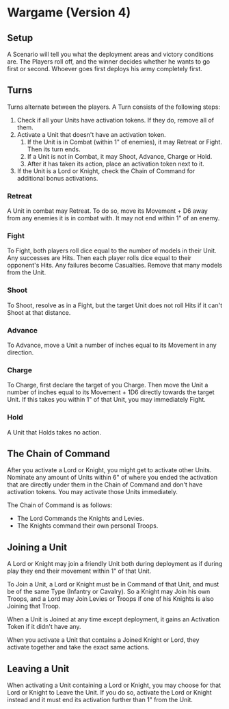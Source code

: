 # Wargame (Version 4)

## Setup

A Scenario will tell you what the deployment areas and victory conditions are. The Players roll off, and the winner decides whether he wants to go first or second. Whoever goes first deploys his army completely first.

## Turns

Turns alternate between the players.
A Turn consists of the following steps:

1. Check if all your Units have activation tokens. If they do, remove all of them.
2. Activate a Unit that doesn't have an activation token.
	1. If the Unit is in Combat (within 1" of enemies), it may Retreat or Fight. Then its turn ends.
	2. If a Unit is not in Combat, it may Shoot, Advance, Charge or Hold.
	3. After it has taken its action, place an activation token next to it.
3. If the Unit is a Lord or Knight, check the Chain of Command for additional bonus activations.

### Retreat

A Unit in combat may Retreat. To do so, move its Movement + D6 away from any enemies it is in combat with. It may not end within 1" of an enemy.

### Fight

To Fight, both players roll dice equal to the number of models in their Unit. Any successes are Hits. Then each player rolls dice equal to their opponent's Hits. Any failures become Casualties. Remove that many models from the Unit.

### Shoot

To Shoot, resolve as in a Fight, but the target Unit does not roll Hits if it can't Shoot at that distance.

### Advance

To Advance, move a Unit a number of inches equal to its Movement in any direction.

### Charge

To Charge, first declare the target of you Charge. Then move the Unit a number of inches equal to its Movement + 1D6 directly towards the target Unit. If this takes you within 1" of that Unit, you may immediately Fight.

### Hold

A Unit that Holds takes no action.

## The Chain of Command

After you activate a Lord or Knight, you might get to activate other Units. Nominate any amount of Units within 6" of where you ended the activation that are directly under them in the Chain of Command and don't have activation tokens. You may activate those Units immediately.

The Chain of Command is as follows:

- The Lord Commands the Knights and Levies.
- The Knights command their own personal Troops.

## Joining a Unit

A Lord or Knight may join a friendly Unit both during deployment as if during play they end their movement within 1" of that Unit.

To Join a Unit, a Lord or Knight must be in Command of that Unit, and must be of the same Type (Infantry or Cavalry).
So a Knight may Join his own Troops, and a Lord may Join Levies or Troops if one of his Knights is also Joining that Troop.

When a Unit is Joined at any time except deployment, it gains an Activation Token if it didn't have any.

When you activate a Unit that contains a Joined Knight or Lord, they activate together and take the exact same actions.

## Leaving a Unit

When activating a Unit containing a Lord or Knight, you may choose for that Lord or Knight to Leave the Unit. If you do so, activate the Lord or Knight instead and it must end its activation further than 1" from the Unit.
